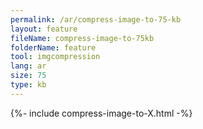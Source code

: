 ```yaml
---
permalink: /ar/compress-image-to-75-kb
layout: feature
fileName: compress-image-to-75kb
folderName: feature
tool: imgcompression
lang: ar
size: 75
type: kb
---
```


{%- include compress-image-to-X.html -%}
